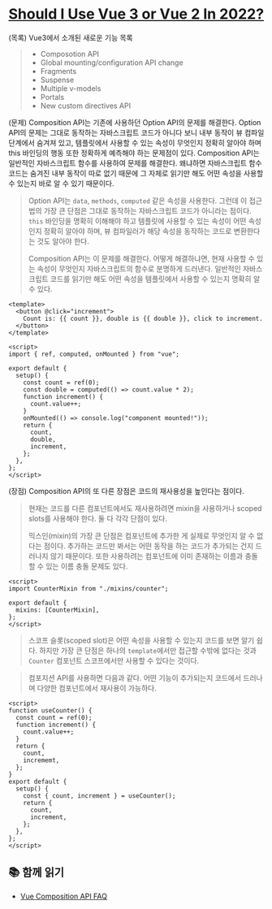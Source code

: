 # [Should I Use Vue 3 or Vue 2 In 2022?](https://javascript.plainenglish.io/should-i-use-vue-3-or-vue-2-in-2022-ba09c8059233)

(목록) Vue3에서 소개된 새로운 기능 목록

> - Composotion API
> - Global mounting/configuration API change
> - Fragments
> - Suspense
> - Multiple v-models
> - Portals
> - New custom directives API

(문제) Composition API는 기존에 사용하던 Option API의 문제를 해결한다. Option API의 문제는 그대로 동작하는 자바스크립트 코드가 아니다 보니 내부 동작이 뷰 컴파일 단계에서 숨겨져 있고, 템플릿에서 사용할 수 있는 속성이 무엇인지 정확히 알아야 하며 this 바인딩의 행동 또한 정확하게 예측해야 하는 문제점이 있다. Composition API는 일반적인 자바스크립트 함수를 사용하여 문제를 해결한다. 왜냐하면 자바스크립트 함수 코드는 숨겨진 내부 동작이 따로 없기 때문에 그 자체로 읽기만 해도 어떤 속성을 사용할 수 있는지 바로 알 수 있기 때문이다.

> Option API는 `data`, `methods`, `computed` 같은 속성을 사용한다. 그런데 이 접근법의 가장 큰 단점은 그대로 동작하는 자바스크립트 코드가 아니라는 점이다. `this` 바인딩을 명확히 이해해야 하고 템플릿에 사용할 수 있는 속성이 어떤 속성인지 정확히 알아야 하며, 뷰 컴파일러가 해당 속성을 동작하는 코드로 변환한다는 것도 알아야 한다.
>
> Composition API는 이 문제를 해결한다. 어떻게 해결하냐면, 현재 사용할 수 있는 속성이 무엇인지 자바스크립트의 함수로 분명하게 드러낸다. 일반적인 자바스크립트 코드를 읽기만 해도 어떤 속성을 템플릿에서 사용할 수 있는지 명확히 알 수 있다.

```vue
<template>
  <button @click="increment">
    Count is: {{ count }}, double is {{ double }}, click to increment.
  </button>
</template>

<script>
import { ref, computed, onMounted } from "vue";

export default {
  setup() {
    const count = ref(0);
    const double = computed(() => count.value * 2);
    function increment() {
      count.value++;
    }
    onMounted(() => console.log("component mounted!"));
    return {
      count,
      double,
      increment,
    };
  },
};
</script>
```

(장점) Composition API의 또 다른 장점은 코드의 재사용성을 높인다는 점이다.

> 현재는 코드를 다른 컴포넌트에서도 재사용하려면 mixin을 사용하거나 scoped slots를 사용해야 한다. 둘 다 각각 단점이 있다.
>
> 믹스인(mixin)의 가장 큰 단점은 컴포넌트에 추가한 게 실제로 무엇인지 알 수 없다는 점이다. 추가하는 코드만 봐서는 어떤 동작을 하는 코드가 추가되는 건지 드러나지 않기 때문이다. 또한 사용하려는 컴포넌트에 이미 존재하는 이름과 충돌할 수 있는 이름 충돌 문제도 있다.

```vue
<script>
import CounterMixin from "./mixins/counter";

export default {
  mixins: [CounterMixin],
};
</script>
```

> 스코프 슬롯(scoped slot)은 어떤 속성을 사용할 수 있는지 코드를 보면 알기 쉽다. 하지만 가장 큰 단점은 하나의 `template`에서만 접근할 수밖에 없다는 것과 `Counter` 컴포넌트 스코프에서만 사용할 수 있다는 것이다.

> 컴포지션 API를 사용하면 다음과 같다. 어떤 기능이 추가되는지 코드에서 드러나며 다양한 컴포넌트에서 재사용이 가능하다.

```vue
<script>
function useCounter() {
  const count = ref(0);
  function increment() {
    count.value++;
  }
  return {
    count,
    incrememt,
  };
}
export default {
  setup() {
    const { count, increment } = useCounter();
    return {
      count,
      increment,
    };
  },
};
</script>
```

## 📚 함께 읽기

- [Vue Composition API FAQ](https://vuejs.org/guide/extras/composition-api-faq.html)
